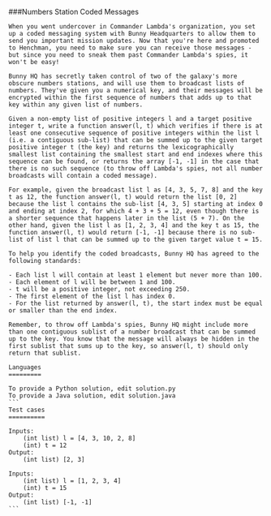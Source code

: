 ###Numbers Station Coded Messages
	
	
	When you went undercover in Commander Lambda's organization, you set up a coded messaging system with Bunny Headquarters to allow them to send you important mission updates. Now that you're here and promoted to Henchman, you need to make sure you can receive those messages - but since you need to sneak them past Commander Lambda's spies, it won't be easy!
	
	Bunny HQ has secretly taken control of two of the galaxy's more obscure numbers stations, and will use them to broadcast lists of numbers. They've given you a numerical key, and their messages will be encrypted within the first sequence of numbers that adds up to that key within any given list of numbers.
	
	Given a non-empty list of positive integers l and a target positive integer t, write a function answer(l, t) which verifies if there is at least one consecutive sequence of positive integers within the list l (i.e. a contiguous sub-list) that can be summed up to the given target positive integer t (the key) and returns the lexicographically smallest list containing the smallest start and end indexes where this sequence can be found, or returns the array [-1, -1] in the case that there is no such sequence (to throw off Lambda's spies, not all number broadcasts will contain a coded message).
	
	For example, given the broadcast list l as [4, 3, 5, 7, 8] and the key t as 12, the function answer(l, t) would return the list [0, 2] because the list l contains the sub-list [4, 3, 5] starting at index 0 and ending at index 2, for which 4 + 3 + 5 = 12, even though there is a shorter sequence that happens later in the list (5 + 7). On the other hand, given the list l as [1, 2, 3, 4] and the key t as 15, the function answer(l, t) would return [-1, -1] because there is no sub-list of list l that can be summed up to the given target value t = 15.
	
	To help you identify the coded broadcasts, Bunny HQ has agreed to the following standards:
	
	- Each list l will contain at least 1 element but never more than 100.
	- Each element of l will be between 1 and 100.
	- t will be a positive integer, not exceeding 250.
	- The first element of the list l has index 0.
	- For the list returned by answer(l, t), the start index must be equal or smaller than the end index.
	
	Remember, to throw off Lambda's spies, Bunny HQ might include more than one contiguous sublist of a number broadcast that can be summed up to the key. You know that the message will always be hidden in the first sublist that sums up to the key, so answer(l, t) should only return that sublist.
	
	Languages
	=========
	
	To provide a Python solution, edit solution.py
	To provide a Java solution, edit solution.java
	```
	Test cases
	==========
	
	Inputs:
	    (int list) l = [4, 3, 10, 2, 8]
	    (int) t = 12
	Output:
	    (int list) [2, 3]
	
	Inputs:
	    (int list) l = [1, 2, 3, 4]
	    (int) t = 15
	Output:
	    (int list) [-1, -1]
    ```